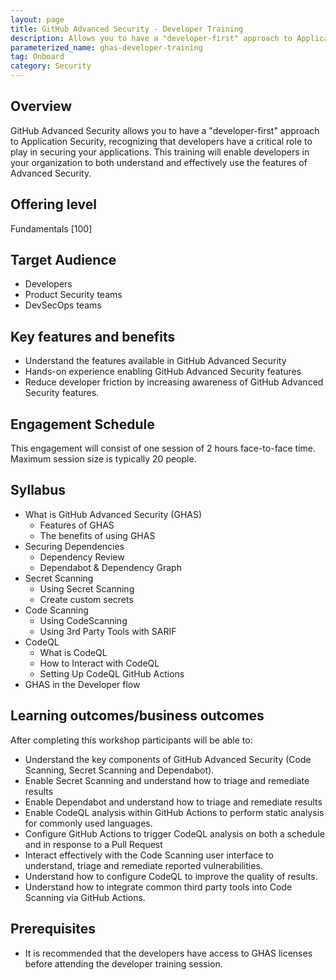 ```yaml
---
layout: page
title: GitHub Advanced Security - Developer Training
description: Allows you to have a "developer-first" approach to Application Security, recognizing that developers have a critical role to play in securing your applications.
parameterized_name: ghas-developer-training
tag: Onboard
category: Security
---
```


## Overview

GitHub Advanced Security allows you to have a "developer-first" approach to Application Security, recognizing that developers have a critical role to play in securing your applications. This training will enable developers in your organization to both understand and effectively use the features of Advanced Security.

## Offering level

Fundamentals [100]

## Target Audience

- Developers
- Product Security teams
- DevSecOps teams

## Key features and benefits

- Understand the features available in GitHub Advanced Security
- Hands-on experience enabling GitHub Advanced Security features
- Reduce developer friction by increasing awareness of GitHub Advanced Security features.

## Engagement Schedule

This engagement will consist of one session of 2 hours face-to-face time. Maximum session size is typically 20 people.

## Syllabus

- What is GitHub Advanced Security (GHAS)
  - Features of GHAS
  - The benefits of using GHAS
- Securing Dependencies
  - Dependency Review
  - Dependabot & Dependency Graph
- Secret Scanning
  - Using Secret Scanning
  - Create custom secrets
- Code Scanning
  - Using CodeScanning
  - Using 3rd Party Tools with SARIF
- CodeQL
  - What is CodeQL
  - How to Interact with CodeQL
  - Setting Up CodeQL GitHub Actions
- GHAS in the Developer flow

## Learning outcomes/business outcomes

After completing this workshop participants will be able to:

- Understand the key components of GitHub Advanced Security (Code Scanning, Secret Scanning and Dependabot).
- Enable Secret Scanning and understand how to triage and remediate results
- Enable Dependabot and understand how to triage and remediate results
- Enable CodeQL analysis within GitHub Actions to perform static analysis for commonly used languages.
- Configure GitHub Actions to trigger CodeQL analysis on both a schedule and in response to a Pull Request
- Interact effectively with the Code Scanning user interface to understand, triage and remediate reported vulnerabilities.
- Understand how to configure CodeQL to improve the quality of results.
- Understand how to integrate common third party tools into Code Scanning via GitHub Actions.

## Prerequisites

- It is recommended that the developers have access to GHAS licenses before attending the developer training session.
